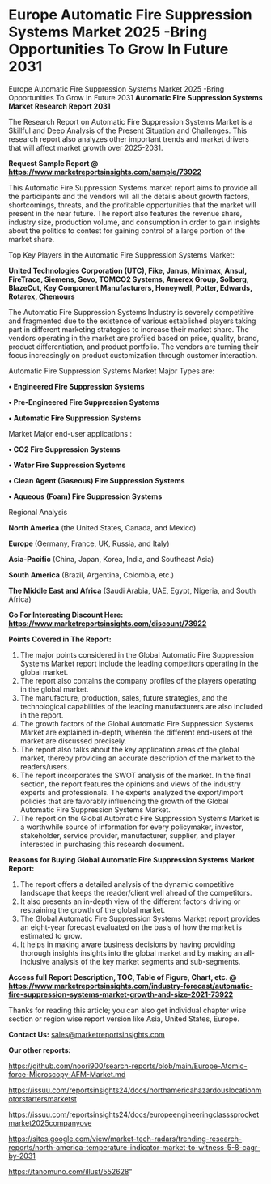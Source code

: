 # Europe Automatic Fire Suppression Systems Market 2025 -Bring Opportunities To Grow In Future 2031
Europe Automatic Fire Suppression Systems Market 2025 -Bring Opportunities To Grow In Future 2031
<strong>Automatic Fire Suppression Systems Market Research Report 2031</strong>

The Research Report on Automatic Fire Suppression Systems Market is a Skillful and Deep Analysis of the Present Situation and Challenges. This research report also analyzes other important trends and market drivers that will affect market growth over 2025-2031.

<strong>Request Sample Report @ <a href=https://www.marketreportsinsights.com/sample/73922>https://www.marketreportsinsights.com/sample/73922</a></strong>

This Automatic Fire Suppression Systems market report aims to provide all the participants and the vendors will all the details about growth factors, shortcomings, threats, and the profitable opportunities that the market will present in the near future. The report also features the revenue share, industry size, production volume, and consumption in order to gain insights about the politics to contest for gaining control of a large portion of the market share.

Top Key Players in the Automatic Fire Suppression Systems Market:

<strong>United Technologies Corporation (UTC), Fike, Janus, Minimax, Ansul, FireTrace, Siemens, Sevo, TOMCO2 Systems, Amerex Group, Solberg, BlazeCut, Key Component Manufacturers, Honeywell, Potter, Edwards, Rotarex, Chemours</strong>

The Automatic Fire Suppression Systems Industry is severely competitive and fragmented due to the existence of various established players taking part in different marketing strategies to increase their market share. The vendors operating in the market are profiled based on price, quality, brand, product differentiation, and product portfolio. The vendors are turning their focus increasingly on product customization through customer interaction.

Automatic Fire Suppression Systems Market Major Types are:

<strong>• Engineered Fire Suppression Systems

• Pre-Engineered Fire Suppression Systems

• Automatic Fire Suppression Systems</strong>

Market Major end-user applications :

<strong>• CO2 Fire Suppression Systems

• Water Fire Suppression Systems

• Clean Agent (Gaseous) Fire Suppression Systems

• Aqueous (Foam) Fire Suppression Systems</strong>

Regional Analysis

</u><strong><b>North America</b></strong> (the United States, Canada, and Mexico)

<strong><b>Europe </b></strong>(Germany, France, UK, Russia, and Italy)

<strong><b>Asia-Pacific</b></strong> (China, Japan, Korea, India, and Southeast Asia)

<strong><b>South America</b></strong> (Brazil, Argentina, Colombia, etc.)

<strong><b>The Middle East and Africa</b></strong> (Saudi Arabia, UAE, Egypt, Nigeria, and South Africa)

<strong>Go For Interesting Discount Here: <a href=https://www.marketreportsinsights.com/discount/73922>https://www.marketreportsinsights.com/discount/73922</a></strong>

<strong>Points Covered in The Report:</strong>
<ol>
  <li>The major points considered in the Global Automatic Fire Suppression Systems Market report include the leading competitors operating in the global market.</li>
  <li>The report also contains the company profiles of the players operating in the global market.</li>
  <li>The manufacture, production, sales, future strategies, and the technological capabilities of the leading manufacturers are also included in the report.</li>
  <li>The growth factors of the Global Automatic Fire Suppression Systems Market are explained in-depth, wherein the different end-users of the market are discussed precisely.</li>
  <li>The report also talks about the key application areas of the global market, thereby providing an accurate description of the market to the readers/users.</li>
  <li>The report incorporates the SWOT analysis of the market. In the final section, the report features the opinions and views of the industry experts and professionals. The experts analyzed the export/import policies that are favorably influencing the growth of the Global Automatic Fire Suppression Systems Market.</li>
  <li>The report on the Global Automatic Fire Suppression Systems Market is a worthwhile source of information for every policymaker, investor, stakeholder, service provider, manufacturer, supplier, and player interested in purchasing this research document.</li>
</ol>
<strong>Reasons for Buying Global Automatic Fire Suppression Systems Market Report:</strong>

<ol>
  <li>The report offers a detailed analysis of the dynamic competitive landscape that keeps the reader/client well ahead of the competitors.</li>
  <li>It also presents an in-depth view of the different factors driving or restraining the growth of the global market.</li>
  <li>The Global Automatic Fire Suppression Systems Market report provides an eight-year forecast evaluated on the basis of how the market is estimated to grow.</li>
  <li>It helps in making aware business decisions by having providing thorough insights insights into the global market and by making an all-inclusive analysis of the key market segments and sub-segments.</li>
</ol>
<strong>Access full Report Description, TOC, Table of Figure, Chart, etc. @ <a href=https://www.marketreportsinsights.com/industry-forecast/automatic-fire-suppression-systems-market-growth-and-size-2021-73922>https://www.marketreportsinsights.com/industry-forecast/automatic-fire-suppression-systems-market-growth-and-size-2021-73922</a></strong>


Thanks for reading this article; you can also get individual chapter wise section or region wise report version like Asia, United States, Europe.

<strong>Contact Us:</strong>
sales@marketreportsinsights.com

<strong>Our other reports:</strong>

<a href=https://github.com/noori900/search-reports/blob/main/Europe-Atomic-force-Microscopy-AFM-Market.md>https://github.com/noori900/search-reports/blob/main/Europe-Atomic-force-Microscopy-AFM-Market.md</a>

<a href=https://issuu.com/reportsinsights24/docs/northamericahazardouslocationmotorstartersmarketst>https://issuu.com/reportsinsights24/docs/northamericahazardouslocationmotorstartersmarketst</a>

<a href=https://issuu.com/reportsinsights24/docs/europeengineeringclasssprocketmarket2025companyove>https://issuu.com/reportsinsights24/docs/europeengineeringclasssprocketmarket2025companyove</a>

<a href=https://sites.google.com/view/market-tech-radars/trending-research-reports/north-america-temperature-indicator-market-to-witness-5-8-cagr-by-2031>https://sites.google.com/view/market-tech-radars/trending-research-reports/north-america-temperature-indicator-market-to-witness-5-8-cagr-by-2031</a>

<a href=https://tanomuno.com/illust/552628>https://tanomuno.com/illust/552628</a>"

